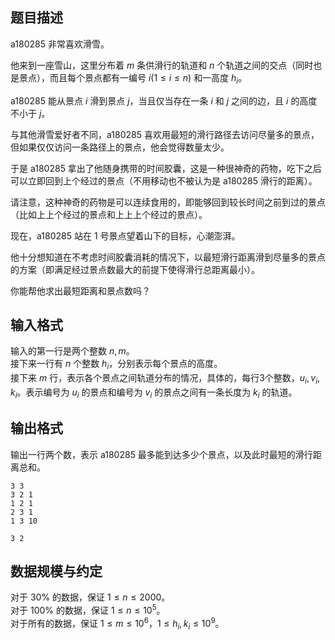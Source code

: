 ## 题目描述

a180285 非常喜欢滑雪。

他来到一座雪山，这里分布着 $m$ 条供滑行的轨道和 $n$ 个轨道之间的交点（同时也是景点），而且每个景点都有一编号 $i(1\leq i\leq n)$ 和一高度 $h_i$。

a180285 能从景点 $i$ 滑到景点 $j$，当且仅当存在一条 $i$ 和 $j$ 之间的边，且 $i$ 的高度不小于 $j$。

与其他滑雪爱好者不同，a180285 喜欢用最短的滑行路径去访问尽量多的景点，但如果仅仅访问一条路径上的景点，他会觉得数量太少。

于是 a180285 拿出了他随身携带的时间胶囊，这是一种很神奇的药物，吃下之后可以立即回到上个经过的景点（不用移动也不被认为是 a180285 滑行的距离）。

请注意，这种神奇的药物是可以连续食用的，即能够回到较长时间之前到过的景点（比如上上个经过的景点和上上上个经过的景点）。

现在，a180285 站在 $1$ 号景点望着山下的目标，心潮澎湃。

他十分想知道在不考虑时间胶囊消耗的情况下，以最短滑行距离滑到尽量多的景点的方案（即满足经过景点数最大的前提下使得滑行总距离最小）。

你能帮他求出最短距离和景点数吗？

## 输入格式

输入的第一行是两个整数 $n,m$。  
接下来一行有 $n$ 个整数 $h_i$，分别表示每个景点的高度。   
接下来 $m$ 行，表示各个景点之间轨道分布的情况，具体的，每行3个整数，$u_i,v_i,k_i$。表示编号为 $u_i$ 的景点和编号为 $v_i$ 的景点之间有一条长度为 $k_i$ 的轨道。

## 输出格式

输出一行两个数，表示 a180285 最多能到达多少个景点，以及此时最短的滑行距离总和。


```input1
3 3 
3 2 1 
1 2 1 
2 3 1 
1 3 10 
```


```output1
3 2
```

## 数据规模与约定

对于 $30\%$ 的数据，保证 $1\leq n\leq 2000$。  
对于 $100\%$ 的数据，保证 $1\leq n\leq 10^5$。  
对于所有的数据，保证 $1\leq m\leq10^6$，$1\leq h_i,k_i \leq 10^9$。